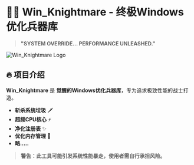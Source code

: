 # 🏴‍☠️ Win_Knightmare - 终极Windows优化兵器库  

> **"SYSTEM OVERRIDE... PERFORMANCE UNLEASHED."**  

![Win_Knightmare Logo](https://via.placeholder.com/150/000000/FFFFFF?text=Win_Knightmare)  

## 🔥 项目介绍  
**Win_Knightmare** 是 **觉醒的Windows优化兵器库**，专为追求极致性能的战士打造。  

- **斩杀系统垃圾** 🗡️  
- **超频CPU核心** ⚡  
- **净化注册表** ✨  
- **优化内存管理** 🧠
- **略.....**

> **警告：此工具可能引发系统性能暴走，使用者需自行承担风险。**  